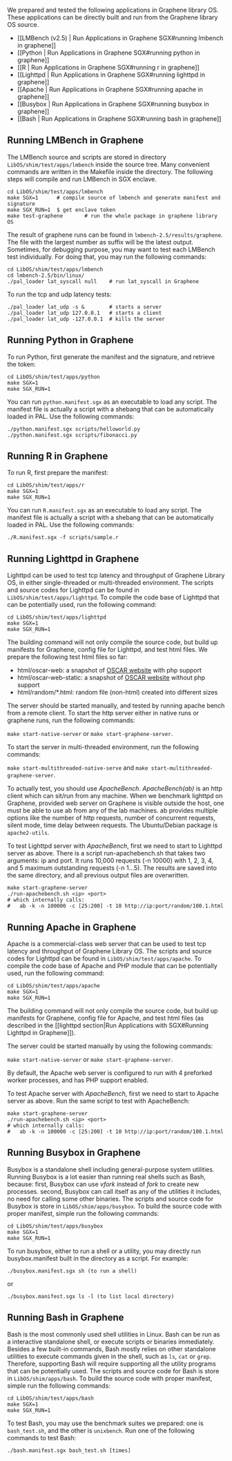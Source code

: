 We prepared and tested the following applications in Graphene library OS. These applications can be directly built and run from the Graphene library OS source.

* [[LMBench (v2.5) | Run Applications in Graphene SGX#running lmbench in graphene]]
* [[Python | Run Applications in Graphene SGX#running python in graphene]]
* [[R | Run Applications in Graphene SGX#running r in graphene]]
* [[Lighttpd | Run Applications in Graphene SGX#running lighttpd in graphene]]
* [[Apache | Run Applications in Graphene SGX#running apache in graphene]]
* [[Busybox | Run Applications in Graphene SGX#running busybox in graphene]]
* [[Bash | Run Applications in Graphene SGX#running bash in graphene]]


## Running LMBench in Graphene

The LMBench source and scripts are stored in directory `LibOS/shim/test/apps/lmbench` inside the source tree. Many convenient commands are written in the Makefile inside the directory. The following steps will compile and run LMBench in SGX enclave.

    cd LibOS/shim/test/apps/lmbench
    make SGX=1      # compile source of lmbench and generate manifest and signature
    make SGX_RUN=1  $ get enclave token
    make test-graphene       # run the whole package in graphene library OS

The result of graphene runs can be found in `lmbench-2.5/results/graphene`. The file with the largest number as suffix will be the latest output. Sometimes, for debugging purpose, you may want to test each LMBench test individually. For doing that, you may run the following commands:

    cd LibOS/shim/test/apps/lmbench
    cd lmbench-2.5/bin/linux/
    ./pal_loader lat_syscall null    # run lat_syscall in Graphene

To run the tcp and udp latency tests:

    ./pal_loader lat_udp -s &        # starts a server
    ./pal_loader lat_udp 127.0.0.1   # starts a client
    ./pal_loader lat_udp -127.0.0.1  # kills the server

## Running Python in Graphene

To run Python, first generate the manifest and the signature, and retrieve the token:

    cd LibOS/shim/test/apps/python
    make SGX=1
    make SGX_RUN=1

You can run `python.manifest.sgx` as an executable to load any script. The manifest file is actually a script with a shebang that can be automatically loaded in PAL. Use the following commands:

    ./python.manifest.sgx scripts/helloworld.py
    ./python.manifest.sgx scripts/fibonacci.py

## Running R in Graphene

To run R, first prepare the manifest:

    cd LibOS/shim/test/apps/r
    make SGX=1
    make SGX_RUN=1

You can run `R.manifest.sgx` as an executable to load any script. The manifest file is actually a script with a shebang that can be automatically loaded in PAL. Use the following commands:

    ./R.manifest.sgx -f scripts/sample.r

## Running Lighttpd in Graphene

Lighttpd can be used to test tcp latency and throughput of Graphene Library OS, in either single-threaded or multi-threaded environment. The scripts and source codes for Lighttpd can be found in `LibOS/shim/test/apps/lighttpd`. To compile the code base of Lighttpd that can be potentially used, run the following command:

    cd LibOS/shim/test/apps/lighttpd
    make SGX=1
    make SGX_RUN=1

The building command will not only compile the source code, but build up manifests for Graphene, config file for Lighttpd, and test html files. We prepare the following test html files so far:

* html/oscar-web: a snapshot of [OSCAR website](http://www.oscar.cs.stonybrook.edu) with php support
* html/oscar-web-static: a snapshot of [OSCAR website](http://www.oscar.cs.stonybrook.edu) without php support
* html/random/*.html: random file (non-html) created into different sizes

The server should be started manually, and tested by running apache bench from a remote client. To start the http server either in native runs or graphene runs, run the following commands:

`make start-native-server` or `make start-graphene-server`.

To start the server in multi-threaded environment, run the following commands:

`make start-multithreaded-native-serve` and `make start-multithreaded-graphene-server`.

To actually test, you should use _ApacheBench_. _ApacheBench(ab)_ is an http client which can sit/run from any machine. When we benchmark lighttpd on Graphene, provided web server on Graphene is visible outside the host, one must be able to use ab from any of the lab machines. ab provides multiple options like the number of http requests, number of concurrent requests, silent mode, time delay between requests. The Ubuntu/Debian package is `apache2-utils`.

To test Lighttpd server with _ApacheBench_, first we need to start to Lighttpd server as above. There is a script run-apachebench.sh that takes two arguments: ip and port. It runs 10,000 requests (-n 10000) with 1, 2, 3, 4, and 5 maximum outstanding requests (-n 1...5). The results are saved into the same directory, and all previous output files are overwritten.

    make start-graphene-server
    ./run-apachebench.sh <ip> <port>
    # which internally calls:
    #   ab -k -n 100000 -c [25:200] -t 10 http://ip:port/random/100.1.html

## Running Apache in Graphene

Apache is a commercial-class web server that can be used to test tcp latency and throughput of Graphene Library OS. The scripts and source codes for Lighttpd can be found in `LibOS/shim/test/apps/apache`. To compile the code base of Apache and PHP module that can be potentially used, run the following command:

    cd LibOS/shim/test/apps/apache
    make SGX=1
    make SGX_RUN=1

The building command will not only compile the source code, but build up manifests for Graphene, config file for Apache, and test html files (as described in the [[lighttpd section|Run Applications with SGX#Running Lighttpd in Graphene]]).

The server could be started manually by using the following commands:

`make start-native-server` or `make start-graphene-server`.

By default, the Apache web server is configured to run with 4 preforked worker processes, and has PHP support enabled.

To test Apache server with _ApacheBench_, first we need to start to Apache server as above. Run the same script to test with ApacheBench:

    make start-graphene-server
    ./run-apachebench.sh <ip> <port>
    # which internally calls:
    #   ab -k -n 100000 -c [25:200] -t 10 http://ip:port/random/100.1.html

## Running Busybox in Graphene

Busybox is a standalone shell including general-purpose system utilities. Running Busybox is a lot easier than running real shells such as Bash, because: first, Busybox can use _vfork_ instead of _fork_ to create new processes. second, Busybox can call itself as any of the utilities it includes, no need for calling some other binaries. The scripts and source code for Busybox is store in `LibOS/shim/apps/busybox`. To build the source code with proper manifest, simple run the following commands:

    cd LibOS/shim/test/apps/busybox
    make SGX=1
    make SGX_RUN=1

To run busybox, either to run a shell or a utility, you may directly run busybox.manifest built in the directory as a script. For example:

    ./busybox.manifest.sgx sh (to run a shell)

or

    ./busybox.manifest.sgx ls -l (to list local directory)

## Running Bash in Graphene

Bash is the most commonly used shell utilities in Linux. Bash can be run as a interactive standalone shell, or execute scripts or binaries immediately. Besides a few built-in commands, Bash mostly relies on other standalone utilities to execute commands given in the shell, such as `ls`, `cat` or `grep`. Therefore, supporting Bash will require supporting all the utility programs that can be potentially used. The scripts and source code for Bash is store in `LibOS/shim/apps/bash`. To build the source code with proper manifest, simple run the following commands:

    cd LibOS/shim/test/apps/bash
    make SGX=1
    make SGX_RUN=1

To test Bash, you may use the benchmark suites we prepared: one is `bash_test.sh`, and the other is `unixbench`. Run one of the following commands to test Bash:

    ./bash.manifest.sgx bash_test.sh [times]
